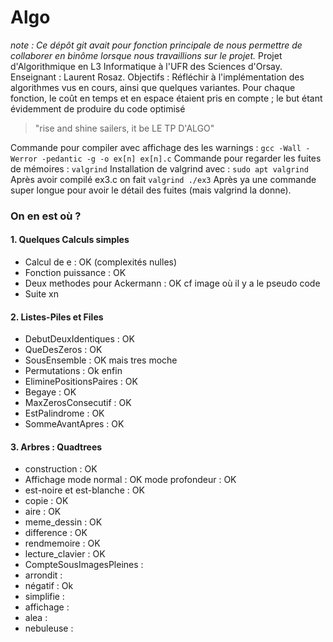 # Algo

*note : Ce dépôt git avait pour fonction principale de nous permettre de collaborer en binôme lorsque nous travaillions sur le projet.*
Projet d'Algorithmique en L3 Informatique à l'UFR des Sciences d'Orsay. Enseignant : Laurent Rosaz.
Objectifs : Réfléchir à l'implémentation des algorithmes vus en cours, ainsi que quelques variantes. Pour chaque fonction, le coût en temps et en espace étaient pris en compte ; le but étant évidemment de produire du code optimisé


> "rise and shine sailers, it be LE TP D'ALGO"

Commande pour compiler avec affichage des les warnings : `gcc -Wall -Werror -pedantic -g -o ex[n] ex[n].c`
Commande pour regarder les fuites de mémoires : `valgrind`
Installation de valgrind avec : `sudo apt valgrind`
Après avoir compilé ex3.c on fait `valgrind ./ex3`
Après ya une commande super longue pour avoir le détail des fuites (mais valgrind la donne). 

### On en est où ?
#### 1. Quelques Calculs simples
  - Calcul de e : OK (complexités nulles)
  - Fonction puissance : OK
  - Deux methodes pour Ackermann : OK cf image où il y a le pseudo code
  - Suite xn
	
#### 2. Listes-Piles et Files
  - DebutDeuxIdentiques : OK
  - QueDesZeros : OK
  - SousEnsemble : OK mais tres moche
  - Permutations : Ok enfin
  - EliminePositionsPaires : OK
  - Begaye : OK
  - MaxZerosConsecutif : OK
  - EstPalindrome : OK
  - SommeAvantApres : OK
  
#### 3. Arbres : Quadtrees
  - construction : OK
  - Affichage 
  	mode normal : OK
	mode profondeur : OK
  - est-noire et est-blanche : OK
  - copie : OK
  - aire : OK
  - meme_dessin : OK
  - difference : OK
  - rendmemoire : OK
  - lecture_clavier : OK 
  - CompteSousImagesPleines :
  - arrondit :
  - négatif : Ok 
  - simplifie :
  - affichage :
  - alea :
  - nebuleuse :
